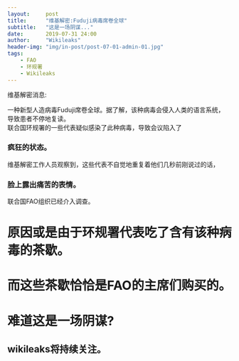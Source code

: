 ```yaml
---
layout:     post
title:      "维基解密:Fuduji病毒席卷全球"
subtitle:   "这是一场阴谋..."
date:       2019-07-31 24:00
author:     "Wikileaks"
header-img: "img/in-post/post-07-01-admin-01.jpg"
tags: 
    - FAO
    - 环规署
    - Wikileaks
---
```


维基解密消息:  

一种新型人造病毒Fuduji席卷全球。据了解，该种病毒会侵入人类的语言系统，
导致患者不停地复读。  
联合国环规署的一些代表疑似感染了此种病毒，导致会议陷入了
### 疯狂的状态。  
维基解密工作人员观察到，这些代表不自觉地重复着他们几秒前刚说过的话，
### 脸上露出痛苦的表情。  
联合国FAO组织已经介入调查。  
# 原因或是由于环规署代表吃了含有该种病毒的茶歇。  
# 而这些茶歇恰恰是FAO的主席们购买的。
# 难道这是一场阴谋?  
## wikileaks将持续关注。


